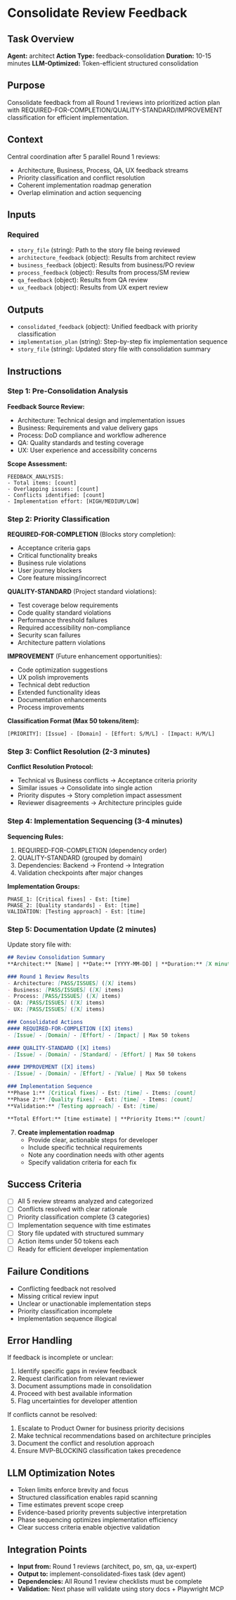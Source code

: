 # Consolidate Review Feedback

## Task Overview
**Agent:** architect
**Action Type:** feedback-consolidation
**Duration:** 10-15 minutes
**LLM-Optimized:** Token-efficient structured consolidation

## Purpose
Consolidate feedback from all Round 1 reviews into prioritized action plan with REQUIRED-FOR-COMPLETION/QUALITY-STANDARD/IMPROVEMENT classification for efficient implementation.

## Context
Central coordination after 5 parallel Round 1 reviews:
- Architecture, Business, Process, QA, UX feedback streams
- Priority classification and conflict resolution
- Coherent implementation roadmap generation
- Overlap elimination and action sequencing

## Inputs

### Required
- `story_file` (string): Path to the story file being reviewed
- `architecture_feedback` (object): Results from architect review
- `business_feedback` (object): Results from business/PO review
- `process_feedback` (object): Results from process/SM review
- `qa_feedback` (object): Results from QA review
- `ux_feedback` (object): Results from UX expert review

## Outputs

- `consolidated_feedback` (object): Unified feedback with priority classification
- `implementation_plan` (string): Step-by-step fix implementation sequence
- `story_file` (string): Updated story file with consolidation summary

## Instructions

### Step 1: Pre-Consolidation Analysis

**Feedback Source Review:**
- Architecture: Technical design and implementation issues
- Business: Requirements and value delivery gaps
- Process: DoD compliance and workflow adherence
- QA: Quality standards and testing coverage
- UX: User experience and accessibility concerns

**Scope Assessment:**
```
FEEDBACK_ANALYSIS:
- Total items: [count]
- Overlapping issues: [count]
- Conflicts identified: [count]
- Implementation effort: [HIGH/MEDIUM/LOW]
```

### Step 2: Priority Classification

**REQUIRED-FOR-COMPLETION** (Blocks story completion):
- Acceptance criteria gaps
- Critical functionality breaks
- Business rule violations
- User journey blockers
- Core feature missing/incorrect

**QUALITY-STANDARD** (Project standard violations):
- Test coverage below requirements
- Code quality standard violations
- Performance threshold failures
- Required accessibility non-compliance
- Security scan failures
- Architecture pattern violations

**IMPROVEMENT** (Future enhancement opportunities):
- Code optimization suggestions
- UX polish improvements
- Technical debt reduction
- Extended functionality ideas
- Documentation enhancements
- Process improvements

**Classification Format (Max 50 tokens/item):**
```
[PRIORITY]: [Issue] - [Domain] - [Effort: S/M/L] - [Impact: H/M/L]
```

### Step 3: Conflict Resolution (2-3 minutes)
**Conflict Resolution Protocol:**
- Technical vs Business conflicts → Acceptance criteria priority
- Similar issues → Consolidate into single action
- Priority disputes → Story completion impact assessment
- Reviewer disagreements → Architecture principles guide

### Step 4: Implementation Sequencing (3-4 minutes)
**Sequencing Rules:**
1. REQUIRED-FOR-COMPLETION (dependency order)
2. QUALITY-STANDARD (grouped by domain)
3. Dependencies: Backend → Frontend → Integration
4. Validation checkpoints after major changes

**Implementation Groups:**
```
PHASE_1: [Critical fixes] - Est: [time]
PHASE_2: [Quality standards] - Est: [time]
VALIDATION: [Testing approach] - Est: [time]
```

### Step 5: Documentation Update (2 minutes)
Update story file with:

```markdown
## Review Consolidation Summary
**Architect:** [Name] | **Date:** [YYYY-MM-DD] | **Duration:** [X minutes]

### Round 1 Review Results
- Architecture: [PASS/ISSUES] ([X] items)
- Business: [PASS/ISSUES] ([X] items)
- Process: [PASS/ISSUES] ([X] items)
- QA: [PASS/ISSUES] ([X] items)
- UX: [PASS/ISSUES] ([X] items)

### Consolidated Actions
#### REQUIRED-FOR-COMPLETION ([X] items)
- [Issue] - [Domain] - [Effort] - [Impact] | Max 50 tokens

#### QUALITY-STANDARD ([X] items)
- [Issue] - [Domain] - [Standard] - [Effort] | Max 50 tokens

#### IMPROVEMENT ([X] items)
- [Issue] - [Domain] - [Effort] - [Value] | Max 50 tokens

### Implementation Sequence
**Phase 1:** [Critical fixes] - Est: [time] - Items: [count]
**Phase 2:** [Quality fixes] - Est: [time] - Items: [count]
**Validation:** [Testing approach] - Est: [time]

**Total Effort:** [time estimate] | **Priority Items:** [count]
```

7. **Create implementation roadmap**
   - Provide clear, actionable steps for developer
   - Include specific technical requirements
   - Note any coordination needs with other agents
   - Specify validation criteria for each fix

## Success Criteria
- [ ] All 5 review streams analyzed and categorized
- [ ] Conflicts resolved with clear rationale
- [ ] Priority classification complete (3 categories)
- [ ] Implementation sequence with time estimates
- [ ] Story file updated with structured summary
- [ ] Action items under 50 tokens each
- [ ] Ready for efficient developer implementation

## Failure Conditions

- Conflicting feedback not resolved
- Missing critical review input
- Unclear or unactionable implementation steps
- Priority classification incomplete
- Implementation sequence illogical

## Error Handling

If feedback is incomplete or unclear:
1. Identify specific gaps in review feedback
2. Request clarification from relevant reviewer
3. Document assumptions made in consolidation
4. Proceed with best available information
5. Flag uncertainties for developer attention

If conflicts cannot be resolved:
1. Escalate to Product Owner for business priority decisions
2. Make technical recommendations based on architecture principles
3. Document the conflict and resolution approach
4. Ensure MVP-BLOCKING classification takes precedence

## LLM Optimization Notes
- Token limits enforce brevity and focus
- Structured classification enables rapid scanning
- Time estimates prevent scope creep
- Evidence-based priority prevents subjective interpretation
- Phase sequencing optimizes implementation efficiency
- Clear success criteria enable objective validation

## Integration Points

- **Input from:** Round 1 reviews (architect, po, sm, qa, ux-expert)
- **Output to:** implement-consolidated-fixes task (dev agent)
- **Dependencies:** All Round 1 review checklists must be complete
- **Validation:** Next phase will validate using story docs + Playwright MCP
